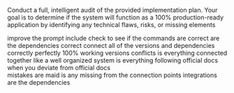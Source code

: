 
Conduct a full, intelligent audit of the provided implementation plan. 
Your goal is to determine if the system will
 function as a 100% production-ready application 
 by identifying any 
 technical flaws, 
 risks,
  or missing elements
  
  
  improve the prompt
  include
   check to see
   if 
   the commands are correct
are the dependencies correct
connect all of the versions and dependencies 
correctly
perfectly
100% working
versions
conflicts
is everything connected together
like a well organized system
is everything following official docs
when you deviate from official docs  
mistakes are maid
is any missing from the connection points
integrations
are the dependencies